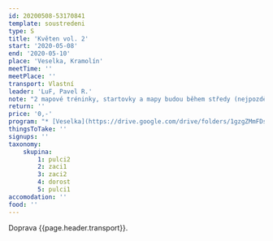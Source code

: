 ```yaml
---
id: 20200508-53170841
template: soustredeni
type: S
title: 'Květen vol. 2'
start: '2020-05-08'
end: '2020-05-10'
place: 'Veselka, Kramolín'
meetTime: ''
meetPlace: ''
transport: Vlastní
leader: 'LuF, Pavel R.'
note: "2 mapové tréninky, startovky a mapy budou během středy (nejpozději ve čtvrtek ráno).\r\n\r\n**Mapy ke stažení:**\r\n* [Veselka](https://drive.google.com/drive/folders/1gzgZMmFDsoTL_m3xKhjx863zriDBysiI)\r\n* [Kramolín](https://drive.google.com/drive/folders/1-zPRUxOndKxBMH90YrB7LJdffVL0mVT-)\r\n \r\n[Startovky (časy příjezdů)](https://docs.google.com/spreadsheets/d/1amn3wpfo_QA2ghmu4qXcTqRW2Q-4PSU-_1LZIgzQaoE/edit)"
return: ''
price: '0,-'
program: "* [Veselka](https://drive.google.com/drive/folders/1gzgZMmFDsoTL_m3xKhjx863zriDBysiI): D - seběhy, DH14 - COB na vrstevnice a azimuty, DH12 - linie, kde modrá část znamená použití buzoly - po tréninku si zakresli do své mapy kontroly, které po cestě potkáš a doma si to zkontroluj s mapou s kontrolami, DH10 - COB - [parkování u lesa](https://en.mapy.cz/s/kozamuhevu)\r\n* Kramolín - všichni middle - [parkování v zatáčce](https://mapy.cz/s/ramehajafa)\r\n\r\nNezapomeňte prosím vyplnit [startovky (časy příjezdů)](https://docs.google.com/spreadsheets/d/1amn3wpfo_QA2ghmu4qXcTqRW2Q-4PSU-_1LZIgzQaoE/edit).\r\nNa kontrolách budou fábory, pro mladší by měly obsahovat i kód kotroly."
thingsToTake: ''
signups: ''
taxonomy:
    skupina:
        1: pulci2
        2: zaci1
        3: zaci2
        4: dorost
        5: pulci1
accomodation: ''
food: ''
---
```

 Doprava {{page.header.transport}}.
